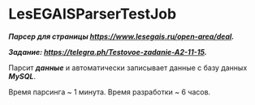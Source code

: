 # LesEGAISParserTestJob

***Парсер для страницы https://www.lesegais.ru/open-area/deal.***

***Задание: https://telegra.ph/Testovoe-zadanie-A2-11-15.***

Парсит ***данные*** и автоматически записывает данные с базу данных ***MySQL***.

Время парсинга ~ 1 минута.
Время разработки ~ 6 часов.
